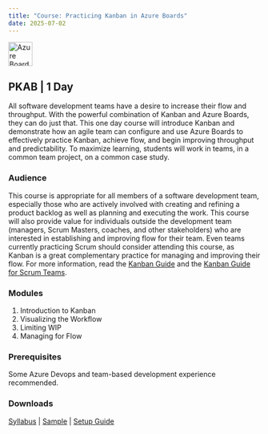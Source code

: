 ```yaml
---
title: "Course: Practicing Kanban in Azure Boards"
date: 2025-07-02
---
```


<img src="/images/azure-devops/azure-boards.png" alt="Azure Boards" style="height: 48px; margin-bottom: 0; vertical-align: middle;">

## PKAB | 1 Day
All software development teams have a desire to increase their flow and throughput. With the powerful combination of Kanban and Azure Boards, they can do just that. This one day course will introduce Kanban and demonstrate how an agile team can configure and use Azure Boards to effectively practice Kanban, achieve flow, and begin improving throughput and predictability. To maximize learning, students will work in teams, in a common team project, on a common case study.

### Audience
This course is appropriate for all members of a software development team, especially those who are actively involved with creating and refining a product backlog as well as planning and executing the work. This course will also provide value for individuals outside the development team (managers, Scrum Masters, coaches, and other stakeholders) who are interested in establishing and improving flow for their team. Even teams currently practicing Scrum should consider attending this course, as Kanban is a great complementary practice for managing and improving their flow. For more information, read the [Kanban Guide](https://kanbanguides.org) and the [Kanban Guide for Scrum Teams](https://www.scrum.org/resources/kanban-guide-scrum-teams).

### Modules
1. Introduction to Kanban
2. Visualizing the Workflow
3. Limiting WIP
4. Managing for Flow

### Prerequisites
Some Azure Devops and team-based development experience recommended.

### Downloads

<a href="/downloads/syllabi/pkab.pdf" target="_blank">Syllabus</a> | <a href="/downloads/samples/pkab.sample.pdf" target="_blank">Sample</a> | <a href="/downloads/setup/pkab.setup.pdf" target="_blank">Setup Guide</a>